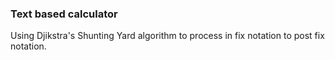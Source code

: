 ### Text based calculator

Using Djikstra's Shunting Yard algorithm to process in fix notation to post fix notation.